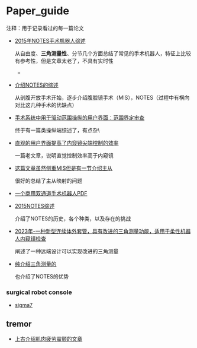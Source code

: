 # Paper_guide

注释：用于记录看过的每一篇论文

* [2015年NOTES手术机器人综述](https://link.springer.com/article/10.1007/s00464-014-3816-z)

  从自由度、**三角测量性**、分节几个方面总结了常见的手术机器人，特征上比较有参考性，但是文章太老了，不具有实时性

  * 

* [介绍NOTES的综述](https://journals.lww.com/annalsofsurgery/pages/articleviewer.aspx?year=2008&issue=04000&article=00005&type=Fulltext)

  从剖腹开放手术开始，逐步介绍腹腔镜手术（MIS），NOTES（过程中有横向对比这几种手术的优缺点）

* [手术系统中用于驱动范围操纵的用户界面：范围界定审查](https://link.springer.com/article/10.1007/s00464-023-09981-0)

  终于有一篇类操纵端综述了，有点杂\

* [直观的用户界面提高了内窥镜尖端控制的效率](https://link.springer.com/article/10.1007/s00464-014-3510-1)

  一篇老文章，说明直觉控制效率高于内窥镜

* [这篇文章虽然侧重MIS但是有一节介绍主从](https://ieeexplore.ieee.org/abstract/document/9779312)

  很好的总结了主从映射的问题

* [一个商用双通道手术机器人PDF](https://eaes.eu/wp-content/uploads/2016/11/FORGIONE_NOTES_and_TEM.pdf)

* [2015NOTES综述](https://academic.oup.com/bjs/article/102/2/e73/6141439#228305613)

  介绍了NOTES的历史，各个种类，以及存在的挑战

* [2023年-一种新型连续体外套管，具有改进的三角测量功能，适用于柔性机器人内窥镜检查](https://ieeexplore.ieee.org/abstract/document/10180212)

  阐述了一种远端设计可以实现改进的三角测量

* [纯介绍三角测量的](https://link.springer.com/article/10.1007/s00464-011-1650-0)

  也介绍了NOTES的优势

  


### surgical robot console

* [sigma7](https://ieeexplore.ieee.org/abstract/document/6094433)





## tremor

* [上古介绍肌肉疲劳震颤的文章](https://www.sciencedirect.com/science/article/pii/S0363502379801276)



  

  

